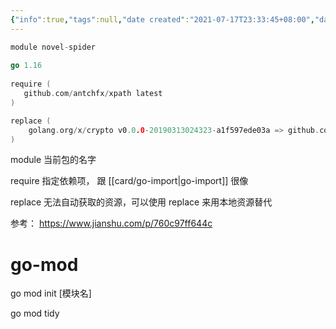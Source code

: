 ```yaml
---
{"info":true,"tags":null,"date created":"2021-07-17T23:33:45+08:00","date modified":"2024-04-20T22:36:17+08:00","dg-publish":true,"permalink":"/card/go-mod/","dgPassFrontmatter":true,"noteIcon":"2","created":"2021-07-17T23:33:45+08:00","updated":"2024-04-20T22:36:17+08:00"}
---
```



```go
module novel-spider  
  
go 1.16  
  
require (  
   github.com/antchfx/xpath latest  
)

replace (
    golang.org/x/crypto v0.0.0-20190313024323-a1f597ede03a => github.com/golang/crypto v0.0.0-20190313024323-a1f597ede03a
)

```

module 当前包的名字

require 指定依赖项， 跟  [[card/go-import\|go-import]] 很像

replace 无法自动获取的资源，可以使用 replace 来用本地资源替代

参考： https://www.jianshu.com/p/760c97ff644c

# go-mod

go mod init [模块名]

go mod tidy
